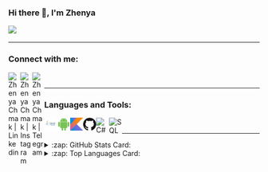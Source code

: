 ### Hi there 👋, I'm Zhenya

![](https://komarev.com/ghpvc/?username=ZhenyaChmak)
<br />

---
### Connect with me:

[<img align="left" alt="ZhenyaChmak | Linkedin" width="24px" src="https://cdn.jsdelivr.net/npm/simple-icons@v3/icons/linkedin.svg"/>][Linkedin]
[<img align="left" alt="ZhenyaChmak | Instagram" width="24px" src="https://cdn.jsdelivr.net/npm/simple-icons@3.13.0/icons/instagram.svg"/>][Instagram]
[<img align="left" alt="ZhenyaChmak | Telegram" width="24px" src="https://cdn.jsdelivr.net/npm/simple-icons@4.21.0/icons/vk.svg"/>][Vk]

<br />

---

### Languages and Tools:

<img align="left" alt="Java" width="26px" src="https://raw.githubusercontent.com/github/explore/80688e429a7d4ef2fca1e82350fe8e3517d3494d/topics/java/java.png" />
<img align="left" alt="Android" width="26px" src="https://raw.githubusercontent.com/github/explore/80688e429a7d4ef2fca1e82350fe8e3517d3494d/topics/android/android.png"/> 
<img align="left" alt="Kotlin" width="26px" src="https://raw.githubusercontent.com/github/explore/80688e429a7d4ef2fca1e82350fe8e3517d3494d/topics/kotlin/kotlin.png"/>
<img align="left" alt="Git Hub" width="26px" src="https://raw.githubusercontent.com/github/explore/78df643247d429f6cc873026c0622819ad797942/topics/github/github.png" />
<img align="left" alt="C#" width="26px" src="https://cdn.jsdelivr.net/npm/simple-icons@3.13.0/icons/csharp.svg" />
<img align="left" alt="SQL" width="26px" src="https://image.shutterstock.com/image-photo/image-260nw-684826648.jpg" />
<br />

---

<details>
    <summary>:zap: GitHub Stats Card:</summary>
    <img align="left" alt="code Git Hub Stats" src="https://github-readme-stats.vercel.app/api?username=ZhenyaChmak&show_icons=true&theme=radical&include_all_commits=true" />
</details>

<details>
  <summary>:zap: Top Languages Card:</summary>
    <img align="left" alt="code Git Hub Stats" src="https://github-readme-stats.vercel.app/api/top-langs/?username=ZhenyaChmak&layout=compact&theme=radical" />
</details>

[Linkedin]: https://www.linkedin.com/feed/
[Instagram]: https://www.instagram.com/chmak_evgeniy/
[Vk]: https://vk.com/id156732433